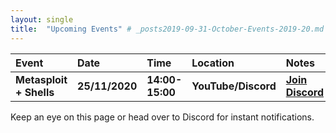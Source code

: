 ```yaml
---
layout: single
title:  "Upcoming Events" # _posts2019-09-31-October-Events-2019-20.md 
---
```

| Event | Date | Time | Location | Notes
|:-----------------|:----------|:-----------|:-----------|:-----------|
| __Metasploit + Shells__ | __25/11/2020__ | __14:00-15:00__ | __YouTube/Discord__ | __[Join Discord](https://discordapp.com/invite/p6qGd3D)__ |

Keep an eye on this page or head over to Discord for instant notifications.
